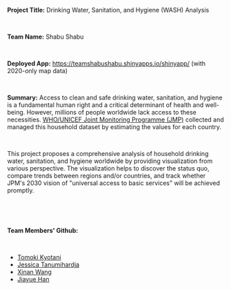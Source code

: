 **Project Title:** Drinking Water, Sanitation, and Hygiene (WASH) Analysis

 

**Team Name:** Shabu Shabu

 

**Deployed App:** https://teamshabushabu.shinyapps.io/shinyapp/ (with 2020-only map data)

 

**Summary:**
Access to clean and safe drinking water, sanitation, and hygiene is a fundamental human right and a critical determinant of health and well-being. However, millions of people worldwide lack access to these necessities. [WHO/UNICEF Joint Monitoring Programme (JMP)](https://washdata.org/data/downloads#WLD) collected and managed this household dataset by estimating the values for each country.

 

This project proposes a comprehensive analysis of household drinking water, sanitation, and hygiene worldwide by providing visualization from various perspective. The visualization helps to discover the status quo, compare trends between regions and/or countries, and track whether JPM's 2030 vision of "universal access to basic services" will be achieved promptly.

 

 

**Team Members' Github:**

 

* [Tomoki Kyotani](https://github.com/TomTomoki/DrinkingWater-Sanitation-Hygiene-Visualization) 
* [Jessica Tanumihardja](https://github.com/jtanumihardja/IE6600_final_project) 
* [Xinan Wang](https://github.com/Nannmemeda/Drinking-Water-Sanitation-Hygiene-Analysis)
* [Jiayue Han](https://github.com/JennyHan0108)